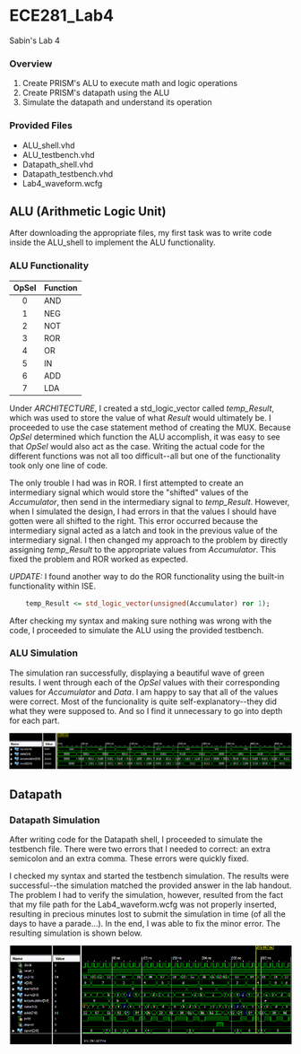 ECE281_Lab4
===========

Sabin's Lab 4

### Overview
  1.  Create PRISM's ALU to execute math and logic operations
  2.  Create PRISM's datapath using the ALU
  3.  Simulate the datapath and understand its operation


### Provided Files
  * ALU_shell.vhd
  * ALU_testbench.vhd
  * Datapath_shell.vhd
  * Datapath_testbench.vhd
  * Lab4_waveform.wcfg

## ALU (Arithmetic Logic Unit)
After downloading the appropriate files, my first task was to write code inside the ALU_shell to implement the ALU functionality.  

### ALU Functionality
| OpSel  | Function 
|:------:|:---------
| 0 | AND
| 1 | NEG
| 2 | NOT
| 3 | ROR
| 4 | OR
| 5 | IN 
| 6 | ADD
| 7 | LDA


Under *ARCHITECTURE*, I created a std_logic_vector called *temp_Result*, which was used to store the value of what *Result* would ultimately be.  I proceeded to use the case statement method of creating the MUX.  Because *OpSel* determined which function the ALU accomplish, it was easy to see that *OpSel* would also act as the case.  Writing the actual code for the different functions was not all too difficult--all but one of the functionality took only one line of code.

The only trouble I had was in ROR.  I first attempted to create an intermediary signal which would store the "shifted" values of the *Accumulator*, then send in the intermediary signal to *temp_Result*.  However, when I simulated the design, I had errors in that the values I should have gotten were all shifted to the right.  This error occurred because the intermediary signal acted as a latch and took in the previous value of the intermediary signal.  I then changed my approach to the problem by directly assigning *temp_Result* to the appropriate values from *Accumulator*.  This fixed the problem and ROR worked as expected.

*UPDATE:* I found another way to do the ROR functionality using the built-in functionality within ISE.
```vhdl
    temp_Result <= std_logic_vector(unsigned(Accumulator) ror 1);
```

After checking my syntax and making sure nothing was wrong with the code, I proceeded to simulate the ALU using the provided testbench.

### ALU Simulation

The simulation ran successfully, displaying a beautiful wave of green results.  I went through each of the *OpSel* values with their corresponding values for *Accumulator* and *Data*.  I am happy to say that all of the values were correct.  Most of the funcionality is quite self-explanatory--they did what they were supposed to.  And so I find it unnecessary to go into depth for each part.

![alt text](https://raw.githubusercontent.com/sabinpark/ECE281_Lab4/master/ALU_Simulation.PNG "ALU Simulation")

## Datapath

### Datapath Simulation

After writing code for the Datapath shell, I proceeded to simulate the testbench file.  There were two errors that I needed to correct: an extra semicolon and an extra comma.  These errors were quickly fixed.

I checked my syntax and started the testbench simulation.  The results were successful--the simulation matched the provided answer in the lab handout.  The problem I had to verify the simulation, however, resulted from the fact that my file path for the Lab4_waveform.wcfg was not properly inserted, resulting in precious minutes lost to submit the simulation in time (of all the days to have a parade...).  In the end, I was able to fix the minor error.  The resulting simulation is shown below.

![alt text](https://raw.githubusercontent.com/sabinpark/ECE281_Lab4/master/Datapath_Simulation.PNG "Datapath Simulation")
